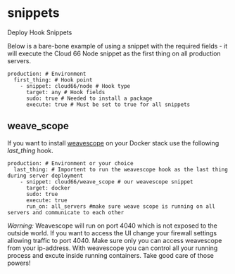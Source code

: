 snippets
========

Deploy Hook Snippets

Below is a bare-bone example of using a snippet with the required fields - it will execute the Cloud 66 Node snippet as the first thing on all production servers.

```
production: # Environment
  first_thing: # Hook point
    - snippet: cloud66/node # Hook type
      target: any # Hook fields
      sudo: true # Needed to install a package
      execute: true # Must be set to true for all snippets
```

## weave_scope

If you want to install [weavescope](https://www.weave.works/products/weave-scope/) on your Docker stack use the following *last_thing* hook.
```
production: # Environment or your choice
  last_thing: # Importent to run the weavescope hook as the last thing during server deployment
    - snippet: cloud66/weave_scope # our weavescope snippet
      target: docker 
      sudo: true 
      execute: true
      run_on: all_servers #make sure weave scope is running on all servers and communicate to each other
```

*Warning:* Weavescope will run on port 4040 which is not exposed to the outside world. If you want to access the UI change your firewall settings allowing traffic to port 4040. Make sure only you can access weavescope from your ip-address. With weavescope you can control all your running process and excute inside running containers. Take good care of those powers!
